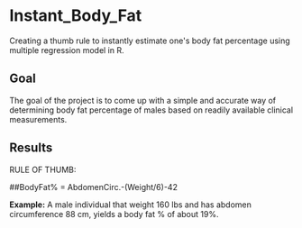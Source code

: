 # Instant_Body_Fat
Creating a thumb rule to instantly estimate one's body fat percentage using multiple regression model in R. 

## Goal
The goal of the project is to come up with a simple and accurate way of determining body fat percentage of males based on readily available clinical measurements.

## Results

RULE OF THUMB:

##BodyFat\% = AbdomenCirc.-(Weight/6)-42

**Example:** A male individual that weight 160 lbs and has abdomen circumference 88 cm, yields a body fat % of about 19%.
